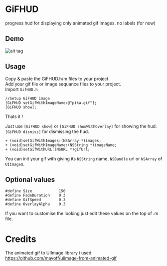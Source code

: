 GiFHUD
======

progress hud for displaying only animated gif images. no labels (for now)


Demo
----

![alt tag](https://raw.githubusercontent.com/cemolcay/GiFHUD/master/demo.gif)

Usage
-----

Copy & paste the GiFHUD.h/m files to your project. <br>
Add your gif file or image sequance files to your project. <br>
Import `GifHUD.h` 

    //Setup GiFHUD image
    [GiFHUD setGifWithImageName:@"pika.gif"];
    [GiFHUD show];

Thats it ! <br>

Just use `[GiFHUD show]` or `[GiFHUD showWithOverlay]` for showing the hud. <br>
`[GiFHUD dismiss]` for dismissing the hud.

    + (void)setGifWithImages:(NSArray *)images;
    + (void)setGifWithImageName:(NSString *)imageName;
    + (void)setGifWithURL:(NSURL *)gifUrl;

You can init your gif with giving its `NSString` name, `NSBundle` url or `NSArray` of `UIImage`s.

Optional values
---------------

    #define Size            150
    #define FadeDuration    0.3
    #define GifSpeed        0.3
    #define OverlayAlpha    0.3

If you want to customise the looking just edit these values on the top of .m file.


Credits
=======

The animated gif to UIImage library i used: <br>
https://github.com/mayoff/uiimage-from-animated-gif

